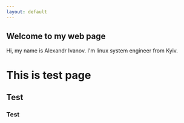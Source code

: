 ```yaml
---
layout: default
---
```


## Welcome to my web page

Hi, my name is Alexandr Ivanov. I'm linux system engineer from Kyiv.
# This is test page
## Test
### Test
